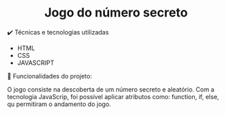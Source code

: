 <h1 align="center">Jogo do número secreto</h1>

✔️ Técnicas e tecnologias utilizadas
<ul>
  <li>HTML</li>
  <li>CSS</li>
  <li>JAVASCRIPT</li>
</ul>

🔨 Funcionalidades do projeto:

O jogo consiste na descoberta de um número secreto e aleatório. Com a tecnologia JavaScrip, foi possível aplicar atributos como: function, if, else, qu permitiram o andamento do jogo.
